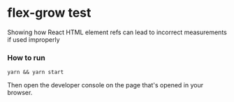 # flex-grow test

Showing how React HTML element refs can lead to incorrect measurements if used improperly

### How to run
```
yarn && yarn start
```
Then open the developer console on the page that's opened in your browser.
